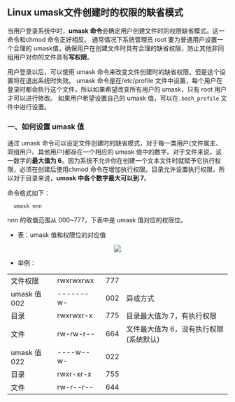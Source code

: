 ## Linux umask文件创建时的权限的缺省模式

   当用户登录系统中时，**umask 命令**会确定用户创建文件时的权限缺省模式。这一命令和chmod 命令正好相反。
通常情况下系统管理员 root 要为普通用户设置一个合理的 umask值，确保用户在创建文件时具有合理的缺省权限，防止其他非同组用户对你的文件具有**写权限**。

   用户登录以后，可以使用 umask 命令来改变文件创建时的缺省权限。但是这个设置将在退出系统时失效。
umask 命令是在/etc/profile 文件中设置，每个用户在登录时都会执行这个文件，所以如果希望改变所有用户的 umask，只有 root 用户才可以进行修改。
如果用户希望设置自己的 umask 值，可以在`.bash_profile` 文件中进行设置。

### 一、如何设置 umask 值
   通过 umask 命令可以设定文件创建时的缺省模式，对于每一类用户(文件属主、同组用户、其他用户)都存在一个相应的 umask 值中的数字。对于文件来说，这一数字的**最大值为 6**。因为系统不允许你在创建一个文本文件时就赋予它执行权限，必须在创建后使用chmod 命令在增加执行权限。目录允许设置执行权限，所以对于目录来说，**umask 中各个数字最大可以到 7**。
 
命令格式如下：

      umask nnn

   nnn 的取值范围从 000~777，下表中是 umask 值对应的权限位。
   
* 表：umask 值和权限位的对应值

<div align="center"><img src="https://github.com/sunnyandgood/BigBata/blob/master/Linux%20/LinuxKeyPoints/img/umask%20%E5%80%BC%E5%92%8C%E6%9D%83%E9%99%90%E4%BD%8D%E7%9A%84%E5%AF%B9%E5%BA%94%E5%80%BC.png"/></div>

* 举例：

<table>
   <tr>
      <td>文件权限</td>
      <td>rwxrwxrwx</td>
      <td>777</td>
      <td></td>
   </tr>
   <tr>
      <td>umask 值 002</td>
      <td>-------w-</td>
      <td>002</td>
      <td>异或方式</td>
   </tr>
   <tr>
      <td>目录</td>
      <td>rwxrwxr-x</td>
      <td>775</td>
      <td>目录最大值为 7，有执行权限</td>
   </tr>   
   <tr>
      <td>文件</td>
      <td>rw-rw-r--</td>
      <td>664</td>
      <td>文件最大值为 6，没有执行权限(系统默认)</td>
   </tr>   
   <tr>
      <td>umask 值 022</td>
      <td>----w--w-</td>
      <td>022</td>
      <td></td>
   </tr>   
   <tr>
      <td>目录</td>
      <td>rwxr-xr-x</td>
      <td>755</td>
      <td></td>
   </tr>   
   <tr>
      <td>文件</td>
      <td>rw-r--r--</td>
      <td>644</td>
      <td></td>
   </tr>   
</table>
